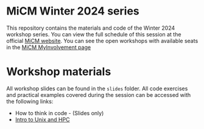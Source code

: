 # MiCM Winter 2024 series
This repository contains the materials and code of the Winter 2024 workshop series. You can view the full schedule of this session at the official [MiCM website](https://www.mcgill.ca/micm/training/workshops-series/2024-winter-series). You can see the open workshops with available seats in the [MiCM MyInvolvement page](https://involvement.mcgill.ca/organization/micm)

# Workshop materials

All workshop slides can be found in the `slides` folder. All code exercises and practical examples covered during the session can be accessed with the following links:

* How to think in code - (Slides only)   
* [Intro to Unix and HPC](https://github.com/McGill-MiCM/micm_unixbasics)




